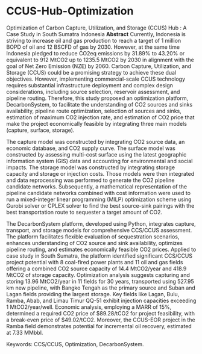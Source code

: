 # CCUS-Hub-Optimization
Optimization of Carbon Capture, Utilization, and Storage (CCUS) Hub : A Case Study in South Sumatra Indonesia
**Abstract**
Currently, Indonesia is striving to increase oil and gas production to reach a target of 1 million BOPD of oil and 12 BSCFD of gas by 2030. However, at the same time Indonesia pledged to reduce CO2eq emissions by 31.89% to 43.20% or equivalent to 912 MtCO2 up to 1235.5 MtCO2 by 2030 in alignment with the goal of Net Zero Emission (NZE) by 2060. Carbon Capture, Utilization, and Storage (CCUS) could be a promising strategy to achieve these dual objectives. However, implementing commercial-scale CCUS technology requires substantial infrastructure deployment and complex design considerations, including source selection, reservoir assessment, and pipeline routing. Therefore, this study proposed an optimization platform, DecarbonSystem, to facilitate the understanding of CO2 sources and sinks availability, pipeline route optimization, selection of sources and sinks, estimation of maximum CO2 injection rate, and estimation of CO2 price that make the project economically feasible by integrating three main models (capture, surface, storage).

The capture model was constructed by integrating CO2 source data, an economic database, and CO2 supply curve. The surface model was constructed by assessing multi-cost surface using the latest geographic information system (GIS) data and accounting for environmental and social impacts. The storage model was constructed by integrating storage capacity and storage or injection costs. Those models were then integrated and data reprocessing was performed to generate the CO2 pipeline candidate networks. Subsequently, a mathematical representation of the pipeline candidate networks combined with cost information were used to run a mixed-integer linear programming (MILP) optimization scheme using Gurobi solver or CPLEX solver to find the best source-sink pairings with the best transportation route to sequester a target amount of CO2.

The DecarbonSystem platform, developed using Python, integrates capture, transport, and storage models for comprehensive CCS/CCUS assessment. The platform facilitates flexible evaluation of sequestration scenarios, enhances understanding of CO2 source and sink availability, optimizes pipeline routing, and estimates economically feasible CO2 prices. Applied to case study in South Sumatra, the platform identified significant CCS/CCUS project potential with 8 coal-fired power plants and 11 oil and gas fields offering a combined CO2 source capacity of 14.4 MtCO2/year and 418.9 MtCO2 of storage capacity. Optimization analysis suggests capturing and storing 13.96 MtCO2/year in 11 fields for 30 years, transported using 527.95 km new pipeline, with Bangko Tengah as the primary source and Suban and Lagan fields providing the largest storage. Key fields like Lagan, Bulu, Ramba, Abab, and Limau Timur QQ-51 exhibit injection capacities exceeding 1 MtCO2/year/well. Economic analysis, employing a MARR of 15%, determined a required CO2 price of $89.28/tCO2 for project feasibility, with a break-even price of $49.02/tCO2. Moreover, the CCUS-EOR project in the Ramba field demonstrates potential for incremental oil recovery, estimated at 7.33 MMbbl.

Keywords: CCS/CCUS, Optimization, DecarbonSystem.
